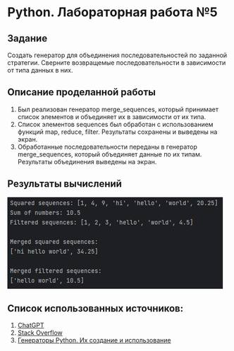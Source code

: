# Python. Лабораторная работа №5

## Задание

Создать генератор для объединения последовательностей по заданной стратегии. 
Сверните возвращемые последовательности в зависимости от типа данных в них.

## Описание проделанной работы
1. Был реализован генератор merge_sequences, 
   который принимает список элементов и объединяет их в зависимости от их типа.
2. Список элементов sequences был обработан с использованием функций map, reduce, filter. 
   Результаты сохранены и выведены на экран.
3. Обработанные последовательности переданы в генератор merge_sequences, 
   который объединяет данные по их типам. 
   Результаты объединения выведены на экран.
## Результаты вычислений

![img.png](img/img_1.png)



## Список использованных источников:

1. [ChatGPT](https://chatgpt.com/)
2. [Stack Overflow](https://stackoverflow.com/)
3. [Генераторы Python. Их создание и использование](https://pythonist.ru/generatory-python-ih-sozdanie-i-ispolzovanie/)
